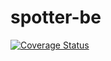 # spotter-be

[![Coverage Status](https://coveralls.io/repos/github/danbergelt/spotter-be/badge.svg)](https://coveralls.io/github/danbergelt/spotter-be)
